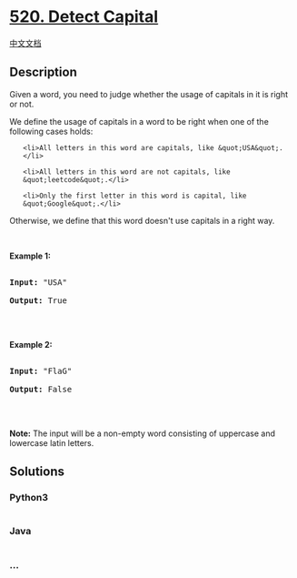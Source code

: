# [520. Detect Capital](https://leetcode.com/problems/detect-capital)

[中文文档](/solution/0500-0599/0520.Detect%20Capital/README.md)

## Description
<p>Given a word, you need to judge whether the usage of capitals in it is right or not.</p>



<p>We define the usage of capitals in a word to be right when one of the following cases holds:</p>



<ol>

	<li>All letters in this word are capitals, like &quot;USA&quot;.</li>

	<li>All letters in this word are not capitals, like &quot;leetcode&quot;.</li>

	<li>Only the first letter in this word is capital, like &quot;Google&quot;.</li>

</ol>

Otherwise, we define that this word doesn&#39;t use capitals in a right way.



<p>&nbsp;</p>



<p><b>Example 1:</b></p>



<pre>

<b>Input:</b> &quot;USA&quot;

<b>Output:</b> True

</pre>



<p>&nbsp;</p>



<p><b>Example 2:</b></p>



<pre>

<b>Input:</b> &quot;FlaG&quot;

<b>Output:</b> False

</pre>



<p>&nbsp;</p>



<p><b>Note:</b> The input will be a non-empty word consisting of uppercase and lowercase latin letters.</p>




## Solutions


<!-- tabs:start -->

### **Python3**

```python

```

### **Java**

```java

```

### **...**
```

```

<!-- tabs:end -->